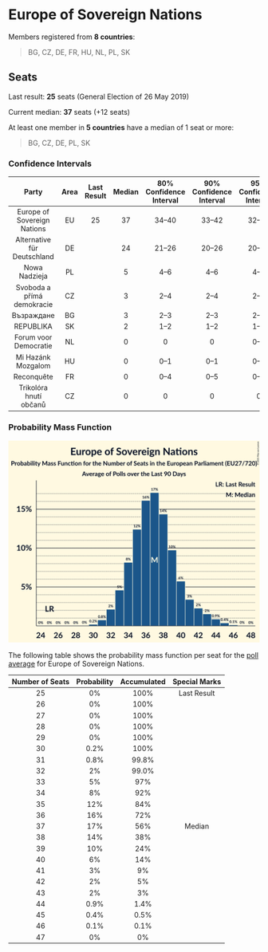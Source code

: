 # Europe of Sovereign Nations

Members registered from **8 countries**:

> BG, CZ, DE, FR, HU, NL, PL, SK

## Seats

Last result: **25** seats (General Election of 26 May 2019)

Current median: **37** seats (+12 seats)

At least one member in **5 countries** have a median of 1 seat or more:

> BG, CZ, DE, PL, SK

### Confidence Intervals

| Party | Area | Last Result | Median | 80% Confidence Interval | 90% Confidence Interval | 95% Confidence Interval | 99% Confidence Interval |
|:-----:|:----:|:-----------:|:------:|:-----------------------:|:-----------------------:|:-----------------------:|:-----------------------:|
| Europe of Sovereign Nations | EU | 25 | 37 | 34–40 | 33–42 | 32–43 | 31–45 |
| Alternative für Deutschland | DE | | 24 | 21–26 | 20–26 | 20–26 | 19–27 |
| Nowa Nadzieja | PL | | 5 | 4–6 | 4–6 | 4–7 | 4–7 |
| Svoboda a přímá demokracie | CZ | | 3 | 2–4 | 2–4 | 2–4 | 2–4 |
| Възраждане | BG | | 3 | 2–3 | 2–3 | 2–3 | 2–4 |
| REPUBLIKA | SK | | 2 | 1–2 | 1–2 | 1–2 | 1–2 |
| Forum voor Democratie | NL | | 0 | 0 | 0 | 0–1 | 0–1 |
| Mi Hazánk Mozgalom | HU | | 0 | 0–1 | 0–1 | 0–1 | 0–2 |
| Reconquête | FR | | 0 | 0–4 | 0–5 | 0–5 | 0–5 |
| Trikolóra hnutí občanů | CZ | | 0 | 0 | 0 | 0 | 0 |

### Probability Mass Function

![Graph with seats probability mass function not yet produced](average-2025-08-31-seats-pmf-europeofsovereignnations.png "Seats Probability Mass Function")

The following table shows the probability mass function per seat for the [poll average](average-2025-08-31.html) for Europe of Sovereign Nations.

| Number of Seats | Probability | Accumulated | Special Marks |
|:---------------:|:-----------:|:-----------:|:-------------:|
| 25 | 0% | 100% | Last Result |
| 26 | 0% | 100% |  |
| 27 | 0% | 100% |  |
| 28 | 0% | 100% |  |
| 29 | 0% | 100% |  |
| 30 | 0.2% | 100% |  |
| 31 | 0.8% | 99.8% |  |
| 32 | 2% | 99.0% |  |
| 33 | 5% | 97% |  |
| 34 | 8% | 92% |  |
| 35 | 12% | 84% |  |
| 36 | 16% | 72% |  |
| 37 | 17% | 56% | Median |
| 38 | 14% | 38% |  |
| 39 | 10% | 24% |  |
| 40 | 6% | 14% |  |
| 41 | 3% | 9% |  |
| 42 | 2% | 5% |  |
| 43 | 2% | 3% |  |
| 44 | 0.9% | 1.4% |  |
| 45 | 0.4% | 0.5% |  |
| 46 | 0.1% | 0.1% |  |
| 47 | 0% | 0% |  |


